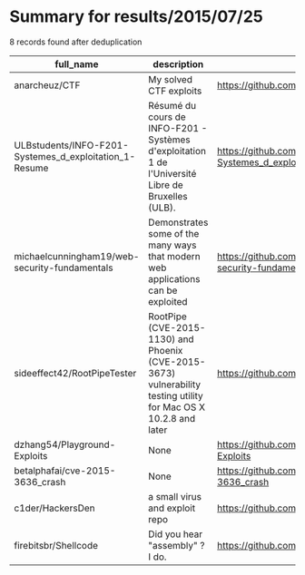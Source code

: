 
# Summary for results/2015/07/25
    
8 records found after deduplication

| full_name | description | html_url | matched_list | matched_count | pushed_at | size | stargazers_count | language | forks_count |
|--------------------------------------------------------|------------------------------------------------------------------------------------------------------------------|---------------------------------------------------------------------------|----------------|-----------------|---------------------------|--------|--------------------|-------------|---------------|
| anarcheuz/CTF | My solved CTF exploits | https://github.com/anarcheuz/CTF | ['exploit'] | 1 | 2015-07-25 18:20:38+00:00 | 23912 | 2 | Python | 0 |
| ULBstudents/INFO-F201-Systemes_d_exploitation_1-Resume | Résumé du cours de INFO-F201 - Systèmes d'exploitation 1 de l'Université Libre de Bruxelles (ULB). | https://github.com/ULBstudents/INFO-F201-Systemes_d_exploitation_1-Resume | ['exploit'] | 1 | 2015-07-25 11:04:44+00:00 | 21976 | 0 | TeX | 0 |
| michaelcunningham19/web-security-fundamentals | Demonstrates some of the many ways that modern web applications can be exploited | https://github.com/michaelcunningham19/web-security-fundamentals | ['exploit'] | 1 | 2015-07-25 01:13:27+00:00 | 468 | 0 | PHP | 0 |
| sideeffect42/RootPipeTester | RootPipe (CVE-2015-1130) and Phoenix (CVE-2015-3673) vulnerability testing utility for Mac OS X 10.2.8 and later | https://github.com/sideeffect42/RootPipeTester | ['cve-2'] | 1 | 2015-07-25 12:11:29+00:00 | 635 | 17 | Objective-C | 8 |
| dzhang54/Playground-Exploits | None | https://github.com/dzhang54/Playground-Exploits | ['exploit'] | 1 | 2015-07-25 07:31:08+00:00 | 0 | 0 | | 0 |
| betalphafai/cve-2015-3636_crash | None | https://github.com/betalphafai/cve-2015-3636_crash | ['cve-2'] | 1 | 2015-07-25 09:56:46+00:00 | 100 | 4 | C | 3 |
| c1der/HackersDen | a small virus and exploit repo | https://github.com/c1der/HackersDen | ['exploit'] | 1 | 2015-07-25 17:50:36+00:00 | 124 | 0 | | 0 |
| firebitsbr/Shellcode | Did you hear "assembly" ? I do. | https://github.com/firebitsbr/Shellcode | ['shellcode'] | 1 | 2015-07-25 17:18:15+00:00 | 80 | 0 | Assembly | 26 |
